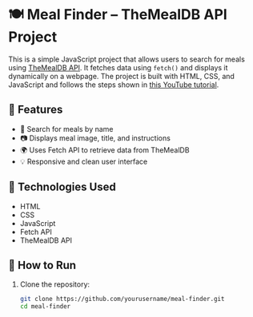 # 🍽️ Meal Finder – TheMealDB API Project

This is a simple JavaScript project that allows users to search for meals using [TheMealDB API](https://www.themealdb.com/). It fetches data using `fetch()` and displays it dynamically on a webpage. The project is built with HTML, CSS, and JavaScript and follows the steps shown in [this YouTube tutorial](https://www.youtube.com/watch?v=DkUjwWQEgOE&list=PLMxec9nlD1X0bOU3N1yF9IV4HRpotUa8z).

## 🌟 Features

- 🔎 Search for meals by name
- 📷 Displays meal image, title, and instructions
- 🌍 Uses Fetch API to retrieve data from TheMealDB
- 💡 Responsive and clean user interface

## 🚀 Technologies Used

- HTML
- CSS
- JavaScript 
- Fetch API
- TheMealDB API

## 📂 How to Run

1. Clone the repository:
   ```bash
   git clone https://github.com/yourusername/meal-finder.git
   cd meal-finder
